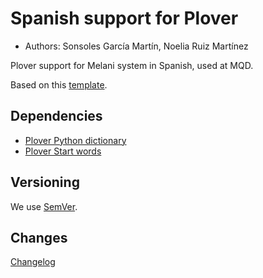 # Spanish support for Plover #

*	Authors: Sonsoles García Martín, Noelia Ruiz Martínez

Plover support for Melani system in Spanish, used at MQD.

Based on this [template](https://github.com/benoit-pierre/plover_template_system).

## Dependencies ##

* [Plover Python dictionary](https://github.com/benoit-pierre/plover_python_dictionary)
* [Plover Start words](https://github.com/nvdaes/plover_start_words)

## Versioning ##

We use [SemVer](https://semver.org/).

## Changes ##

[Changelog](https://github.com/nvdaes/plover_spanish_mqd/blob/main/CHANGELOG.md)
